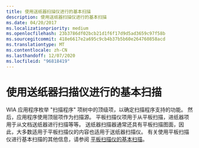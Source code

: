 ```yaml
---
title: 使用送纸器扫描仪进行的基本扫描
description: 使用送纸器扫描仪进行的基本扫描
ms.date: 04/20/2017
ms.localizationpriority: medium
ms.openlocfilehash: 23b3786df02bcb21d1f6f17d9d5ad3659c97f58b
ms.sourcegitcommit: 418e6617e2a695c9cb4b37b5b60e264760858acd
ms.translationtype: MT
ms.contentlocale: zh-CN
ms.lasthandoff: 12/07/2020
ms.locfileid: "96818419"
---
```

# <a name="basic-scanning-with-a-feeder-scanner"></a>使用送纸器扫描仪进行的基本扫描





WIA 应用程序枚举 "扫描程序" 项树中的顶级项，以确定扫描程序支持的功能。 然后，应用程序使用顶层项作为扫描源。 平板扫描仪项用于从平板扫描，进纸器项用于从文档送纸器进行扫描等等。 送纸器扫描器通常还具有平板扫描图面，因此，大多数适用于平板扫描仪的内容也适用于送纸器扫描仪。 有关使用平板扫描仪进行基本扫描的其他信息，请参阅 [平板扫描仪的基本扫描](basic-scanning-for-flatbed-scanners.md)。

 

 




